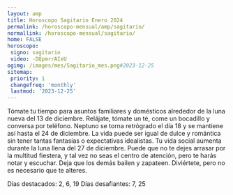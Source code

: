 ```yaml
---
layout: amp
title: Horoscopo Sagitario Enero 2024 
permalink: /horoscopo-mensual/amp/sagitario/
normallink: /horoscopo-mensual/sagitario/
home: FALSE
horoscopo:
 signo: sagitario
 video: -DQpmrrAIeU
ogimg: /images/mes/Sagitario_mes.png#2023-12-25
sitemap:
 priority: 1
 changefreq: 'monthly'
 lastmod: '2023-12-25'
---
```



Tómate tu tiempo para asuntos familiares y domésticos alrededor de la luna nueva del 13 de diciembre. Relájate, tómate un té, come un bocadillo y conversa por teléfono. Neptuno se torna retrógrado el día 18 y se mantiene así hasta el 24 de diciembre. La vida puede ser igual de dulce y romántica sin tener tantas fantasías o expectativas idealistas. Tu vida social aumenta durante la luna llena del 27 de diciembre. Puede que no te dejes arrasar por la multitud fiestera, y tal vez no seas el centro de atención, pero te harás notar y escuchar. Deja que los demás bailen y zapateen. Diviértete, pero no es necesario que te alteres. 

Días destacados: 2, 6, 19
Días desafiantes: 7, 25